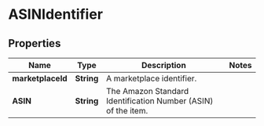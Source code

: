 
# ASINIdentifier

## Properties
Name | Type | Description | Notes
------------ | ------------- | ------------- | -------------
**marketplaceId** | **String** | A marketplace identifier. | 
**ASIN** | **String** | The Amazon Standard Identification Number (ASIN) of the item. | 



